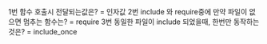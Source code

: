 1번 함수 호출시 전달되는값은?
= 인자값
2번 include 와 require중에 만약 파일이 없으면 멈추는 함수는?
=  require
3번 동일한 파일이 include 되었을때, 한번만 동작하는 것은?
=  include_once